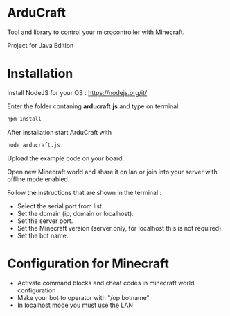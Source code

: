 # ArduCraft

Tool and library to control your microcontroller with Minecraft.

Project for Java Edition

# Installation

Install NodeJS for your OS : https://nodejs.org/it/

Enter the folder contaning **arducraft.js** and type on terminal

```bash
npm install
```
After installation start ArduCraft with 

```bash
node arducraft.js
```

Upload the example code on your board.

Open new Minecraft world and share it on lan or join into your server with offline mode enabled.

Follow the instructions that are shown in the terminal :

* Select the serial port from list.
* Set the domain (ip, domain or localhost).
* Set the server port.
* Set the Minecraft version (server only, for localhost this is not required).
* Set the bot name.

# Configuration for Minecraft 

* Activate command blocks and cheat codes in minecraft world configuration
* Make your bot to operator with "/op botname"
* In localhost mode you must use the LAN

